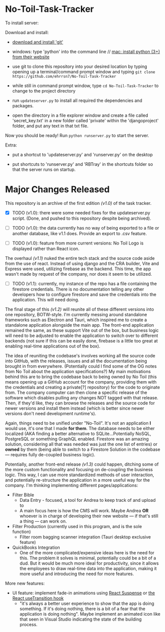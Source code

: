 # No-Toil-Task-Tracker

To install server:

Download and install:

- [download and install 'git'](https://git-scm.com/downloads)

- windows: type 'python' into the command line // [mac: install python (3+) from their website](https://www.python.org/downloads/)

- use git to clone this repository into your desired location by typing opening up a terminal/command prompt window and typing ```git clone https://github.com/ehrrsn7/No-Toil-Task-Tracker```

- while still in command prompt window, type ```cd No-Toil-Task-Tracker``` to change to the project directory

- run ```updateserver.py``` to install all required the dependencies and packages.

- open the directory in a file explorer window and create a file called 'secret_key.txt' in a new folder called 'private' within the 'djangoproject' folder, and put any text in that txt file.

Now you should be ready! Run ```python runserver.py``` to start the server.

Extra:

- put a shortcut to 'updateserver.py' and 'runserver.py' on the desktop

- put shortcuts to 'runserver.py' and 'RBTray' in the shortcuts folder so that the server runs on startup.


# Major Changes Released

This repository is an archive of the first edition *(v1.0)* of the task tracker.

- [x] TODO (v1.0): there were some needed fixes for the updateserver.py script. (Done, and pushed to this repository despite being archived).

- [ ] TODO (v1.0): the data currently has no way of being exported to a file or another database, like v1.1 does. Provide an export to .csv feature.

- [ ] TODO (v1.0): feature from more current versions: No Toil Logo is displayed rather than React icon.

The overhaul *(v1.1)* nuked the entire tech stack and the source code aside from the use of react. Instead of using django and the CRA builder, Vite and Express were used, utilizing firebase as the backend. This time, the app wasn't made by request of the company, nor does it seem to be utilized.

- [ ] TODO (v1.1): currently, my instance of the repo has a file containing the firestore credentials. There is no documentation telling any other developers how to configure firestore and save the credentials into the application. This will need doing.

The final stage of this *(v1.2)* will reunite all of these different versions into one repository, BOTW-style. I'm currently messing around standalone frameworks such as Electron and Tauri, which inspired me to create a standalone application alongside the main app. The front-end application remained the same, as these support Vite out of the box, but business logic will need to be adjusted to enable the application to switch over to different backends (not sure if this can be easily done, firebase is a little too great at enabling real-time applications out of the box).

The idea of reuniting the codebase's involves working all the source code into GitHub, with the releases, issues and all the documentation being brought in from everywhere. (Potentially could I find some of the OG notes from No Toil about the application specifications?) My main motivations behind this are to bring the codebase back to being owned by No Toil (this means opening up a GitHub account for the company, providing them with the credentials and creating a private[?] repository) for the code to originate from. The company computer can then clone a specific release of the software which disables pulling any changes NOT tagged with that release. Then, if they'd like, they can browse the releases and the source code for newer versions and install them instead (which is better since newer versions don't need development runtime's).

Again, things need to be unified under "No-Toil". It's not an application **I** would use, it's one that I made **for them**. The database needs to be either localized (AKA finding a better alternative to SQLite...Potentially NoSQL, PostgreSQL or something GraphQL enabled. Firestore was an amazing solution, considering all that was needed was just the one list of entries) or **owned** by them (being able to switch to a Firestore Solution in the codebase — requires fully de-coupled business logic).

Potentially, another front-end release *(v1.3)* could happen, ditching some of the more custom functionality and focusing on de-coupling the business logic. This way, I can use more standardized methods of user interaction, and potentially re-structure the application in a more useful way for the company. I'm thinking implementing different pages/applications:

- Filter Bible
   - Data Entry - focused, a tool for Andrea to keep track of and upload to
   - A main focus here is how the CMS will work. Maybe Andrea **OR** whoever is in charge of developing their new website — if that's still a thing — can work on.
- Filter Production (currently used in this program, and is the sole function)
   - Filter room bagging scanner integration (Tauri desktop exclusive feature)
- QuickBooks Integration
   - One of the more complicated/expensive ideas here is the need for this. The problem it solves is minimal, potentially could be a bit of a dud. But it would be much more ideal for productivity, since it allows the employees to draw real-time data into the application, making it more useful and introducing the need for more features.
 
More new features:

- UI feature: implement fade-in animations using [React Suspense](https://blog.logrocket.com/async-rendering-react-suspense/) or [the React useTransition hook](https://youtu.be/1xjSQJWejZM)
   - "it's always a better user experience to show that the app is doing something. If it's doing nothing, there is a bit of a fear that the application is doing nothing". Maybe implement an animated icon like that seen in Visual Studio indicating the state of the building process.

